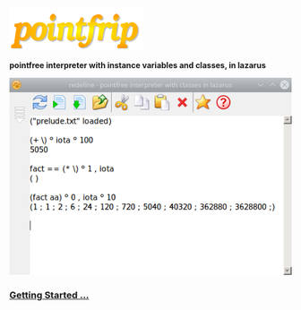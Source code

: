 ![pointfrip](https://raw.githubusercontent.com/pointfree-interpreter/pointfrip/main/images/pflogo.png)

**pointfree interpreter with instance variables and classes, in lazarus**

  ![tahoma-fact](https://github.com/pointfree-interpreter/pointfrip/blob/main/images/tahoma-fact.png)

### [Getting Started ...](https://github.com/pointfree-interpreter/pointfrip/blob/main/Getting%20Started.md)

